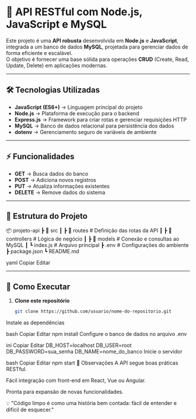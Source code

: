 # 🚀 API RESTful com Node.js, JavaScript e MySQL  

Este projeto é uma **API robusta** desenvolvida em **Node.js** e **JavaScript**, integrada a um banco de dados **MySQL**, projetada para gerenciar dados de forma eficiente e escalável.  
O objetivo é fornecer uma base sólida para operações **CRUD** (Create, Read, Update, Delete) em aplicações modernas.  

---

## 🛠 Tecnologias Utilizadas  
- **JavaScript (ES6+)** → Linguagem principal do projeto  
- **Node.js** → Plataforma de execução para o backend  
- **Express.js** → Framework para criar rotas e gerenciar requisições HTTP  
- **MySQL** → Banco de dados relacional para persistência dos dados  
- **dotenv** → Gerenciamento seguro de variáveis de ambiente  

---

## ⚡ Funcionalidades  
- **GET** → Busca dados do banco  
- **POST** → Adiciona novos registros  
- **PUT** → Atualiza informações existentes  
- **DELETE** → Remove dados do sistema  

---

## 📂 Estrutura do Projeto  
📦 projeto-api
┣ 📂 src
┃ ┣ 📂 routes # Definição das rotas da API
┃ ┣ 📂 controllers # Lógica de negócio
┃ ┣ 📂 models # Conexão e consultas ao MySQL
┃ ┗ index.js # Arquivo principal
┣ .env # Configurações do ambiente
┣ package.json
┗ README.md

yaml
Copiar
Editar

---

## 🔌 Como Executar  
1. **Clone este repositório**  
   ```bash
   git clone https://github.com/usuario/nome-do-repositorio.git
Instale as dependências

bash
Copiar
Editar
npm install
Configure o banco de dados no arquivo .env

ini
Copiar
Editar
DB_HOST=localhost
DB_USER=root
DB_PASSWORD=sua_senha
DB_NAME=nome_do_banco
Inicie o servidor

bash
Copiar
Editar
npm start
📌 Observações
A API segue boas práticas RESTful.

Fácil integração com front-end em React, Vue ou Angular.

Pronta para expansão de novas funcionalidades.

💡 "Código limpo é como uma história bem contada: fácil de entender e difícil de esquecer."
